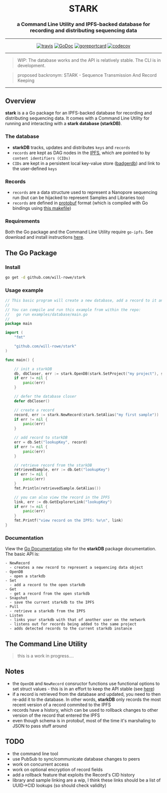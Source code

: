 <div align="center">
  <h1>STARK</h1>
  <h3>a Command Line Utility and IPFS-backed database for recording and distributing sequencing data</h3>
  <hr>
  <a href="https://travis-ci.org/will-rowe/stark"><img src="https://travis-ci.org/will-rowe/stark.svg?branch=master" alt="travis"></a>
  <a href="https://godoc.org/github.com/will-rowe/stark"><img src="https://godoc.org/github.com/will-rowe/stark?status.svg" alt="GoDoc"></a>
  <a href="https://goreportcard.com/report/github.com/will-rowe/stark"><img src="https://goreportcard.com/badge/github.com/will-rowe/stark" alt="goreportcard"></a>
  <a href="https://codecov.io/gh/will-rowe/stark"><img src="https://codecov.io/gh/will-rowe/stark/branch/master/graph/badge.svg" alt="codecov"></a>
</div>

---

> WIP: The database works and the API is relatively stable. The CLI is in development.

> proposed backronym: STARK - Sequence Transmission And Record Keeping

---

## Overview

**stark** is a a Go package for an IPFS-backed database for recording and distributing sequencing data. It comes with a Command Line Utility for running and interacting with a **stark database (starkDB)**.

### The database

- **starkDB** tracks, updates and distributes `keys` and `records`
- `records` are kept as DAG nodes in the [IPFS](https://ipfs.io/), which are pointed to by `content identifiers (CIDs)`
- `CIDs` are kept in a persistent local key-value store ([badgerdb](https://github.com/dgraph-io/badger)) and link to the user-defined `keys`

### Records

- `records` are a data structure used to represent a Nanopore sequencing run (but can be hijacked to represent Samples and Libraries too)
- `records` are defined in [protobuf](https://developers.google.com/protocol-buffers) format (which is compiled with Go bindings using [this makefile](./schema/Makefile))

### Requirements

Both the Go package and the Command Line Utility require `go-ipfs`. See download and install instructions [here](https://docs.ipfs.io/guides/guides/install/).

## The Go Package

### Install

```sh
go get -d github.com/will-rowe/stark
```

### Usage example

```Go
// This basic program will create a new database, add a record to it and then retrieve a copy of that record.
//
// You can compile and run this example from within the repo:
//   go run examples/database/main.go
//
package main

import (
	"fmt"

	"github.com/will-rowe/stark"
)

func main() {

	// init a starkDB
	db, dbCloser, err := stark.OpenDB(stark.SetProject("my project"), stark.SetLocalStorageDir("/tmp/starkdb"), stark.WithPinning())
	if err != nil {
		panic(err)
	}

	// defer the database closer
	defer dbCloser()

	// create a record
	record, err := stark.NewRecord(stark.SetAlias("my first sample"))
	if err != nil {
		panic(err)
	}

	// add record to starkDB
	err = db.Set("lookupKey", record)
	if err != nil {
		panic(err)
	}

	// retrieve record from the starkDB
	retrievedSample, err := db.Get("lookupKey")
	if err != nil {
		panic(err)
	}
	fmt.Println(retrievedSample.GetAlias())

	// you can also view the record in the IPFS
	link, err := db.GetExplorerLink("lookupKey")
	if err != nil {
		panic(err)
	}
	fmt.Printf("view record on the IPFS: %v\n", link)
}
```

### Documentation

View the [Go Documentation]() site for the **starkDB** package documentation. The basic API is:

```
- NewRecord
  - creates a new record to represent a sequencing data object
- OpenDB
  - open a starkdb
- Set
  - add a record to the open starkdb
- Get
  - get a record from the open starkdb
- Snapshot
  - save the current starkdb to the IPFS
- Pull
  - retrieve a starkdb from the IPFS
- Listen
  - links your starkdb with that of another user on the network
  - listens out for records being added to the same project
  - adds detected records to the current starkdb instance
```

## The Command Line Utility

> this is a work in progress....

## Notes

- the `OpenDB` and `NewRecord` consructor functions use functional options to set struct values - this is in an effort to keep the API stable (see [here](https://dave.cheney.net/2014/10/17/functional-options-for-friendly-apis))
- if a record is retrieved from the database and updated, you need to then re-add it to the database. In other words, **starkDB** only records the most recent version of a record commited to the IPFS
- records have a history, which can be used to rollback changes to other version of the record that entered the IPFS
- even though schema is in protobuf, most of the time it's marshaling to JSON to pass stuff around

## TODO

- the command line tool
- use PubSub to sync/communicate database changes to peers
- work on concurrent access
- work on optional encryption of record fields
- add a rollback feature that exploits the Record's CID history
- library and sample linking are a wip, I think these links should be a list of UUID->CID lookups (so should check validity)
